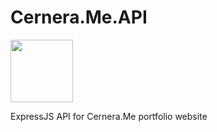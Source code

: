 # Cernera.Me.API

<img src="https://upload.wikimedia.org/wikipedia/commons/thumb/d/d9/Node.js_logo.svg/1200px-Node.js_logo.svg.png" height="100" />

ExpressJS API for Cernera.Me portfolio website

